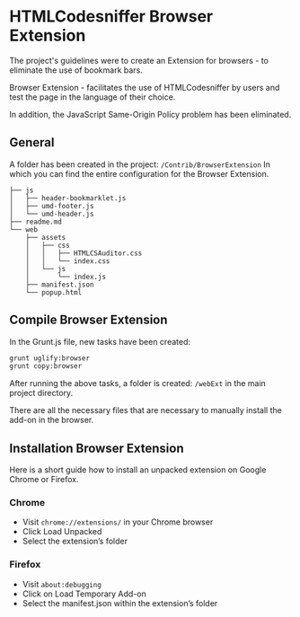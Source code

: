 # HTMLCodesniffer Browser Extension

The project's guidelines were to create an Extension for browsers - to eliminate the use of bookmark bars.

Browser Extension - facilitates the use of HTMLCodesniffer by users and test the page in the language of their choice.

In addition, the JavaScript Same-Origin Policy problem has been eliminated.

## General

A folder has been created in the project:
```/Contrib/BrowserExtension```
In which you can find the entire configuration for the Browser Extension.

```
├── js
│   ├── header-bookmarklet.js
│   ├── umd-footer.js
│   └── umd-header.js
├── readme.md
└── web
    ├── assets
    │   ├── css
    │   │   ├── HTMLCSAuditor.css
    │   │   └── index.css
    │   └── js
    │       └── index.js
    ├── manifest.json
    └── popup.html
```




## Compile Browser Extension

In the Grunt.js file, new tasks have been created:
```bash
grunt uglify:browser 
grunt copy:browser
```


After running the above tasks, a folder is created: ```/webExt``` in the main project directory. 

There are all the necessary files that are necessary to manually install the add-on in the browser.

## Installation Browser Extension

Here is a short guide how to install an unpacked extension on Google Chrome or Firefox.

### Chrome
- Visit ```chrome://extensions/``` in your Chrome browser
- Click Load Unpacked
- Select the extension’s folder
 
### Firefox

- Visit ```about:debugging```
- Click on Load Temporary Add-on
- Select the manifest.json within the extension’s folder
